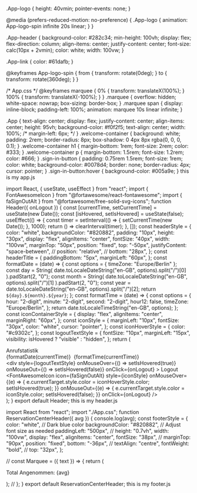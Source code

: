 .App-logo {
  height: 40vmin;
  pointer-events: none;
}

@media (prefers-reduced-motion: no-preference) {
  .App-logo {
    animation: App-logo-spin infinite 20s linear;
  }
}

.App-header {
  background-color: #282c34;
  min-height: 100vh;
  display: flex;
  flex-direction: column;
  align-items: center;
  justify-content: center;
  font-size: calc(10px + 2vmin);
  color: white;
  width: 100vw;
}

.App-link {
  color: #61dafb;
}

@keyframes App-logo-spin {
  from {
    transform: rotate(0deg);
  }
  to {
    transform: rotate(360deg);
  }
}

/* App.css */
@keyframes marquee {
  0% {
    transform: translateX(100%);
  }
  100% {
    transform: translateX(-100%);
  }
}
.marquee {
  overflow: hidden;
  white-space: nowrap;
  box-sizing: border-box;
}
.marquee span {
  display: inline-block;
  padding-left: 100%;
  animation: marquee 10s linear infinite;
}

.App {
  text-align: center;
  display: flex;
  justify-content: center;
  align-items: center;
  height: 95vh;
  background-color: #f0f2f5;
  text-align: center;
  width: 100%;
  /* margin-left: 6px; */
}
.welcome-container {
  background: white;
  padding: 2rem;
  border-radius: 8px;
  box-shadow: 0 4px 8px rgba(0, 0, 0, 0.1);
}
.welcome-container h1 {
  margin-bottom: 1rem;
  font-size: 2rem;
  color: #333;
}
.welcome-container p {
  margin-bottom: 1.5rem;
  font-size: 1.2rem;
  color: #666;
}
.sign-in-button {
  padding: 0.75rem 1.5rem;
  font-size: 1rem;
  color: white;
  background-color: #0078d4;
  border: none;
  border-radius: 4px;
  cursor: pointer;
}
.sign-in-button:hover {
  background-color: #005a9e;
}
this is my app.js

import React, { useState, useEffect } from "react";
import { FontAwesomeIcon } from "@fortawesome/react-fontawesome";
import { faSignOutAlt } from "@fortawesome/free-solid-svg-icons";
function Header({ onLogout }) {
  const [currentTime, setCurrentTime] = useState(new Date());
  const [isHovered, setIsHovered] = useState(false);
  useEffect(() => {
    const timer = setInterval(() => {
      setCurrentTime(new Date());
    }, 1000);
    return () => clearInterval(timer);
  }, []);
  const headerStyle = {
    color: "white",
    backgroundColor: "#820882",
    padding: "10px",
    height: "30px",
    display: "flex",
    alignItems: "center",
    fontSize: "40px",
    width: "100vw",
    marginTop: "50px",
    position: "fixed",
    top: "-50px",
    justifyContent: "space-between",
    // position: "relative",
    // bottom: "28px",
  };
  const headerTitle = {
    paddingBottom: "5px",
    marginLeft: "60px",
  };
  const formatDate = (date) => {
    const options = { timeZone: "Europe/Berlin" };
    const day = String(
      date.toLocaleDateString("en-GB", options).split("/")[0]
    ).padStart(2, "0");
    const month = String(
      date.toLocaleDateString("en-GB", options).split("/")[1]
    ).padStart(2, "0");
    const year = date.toLocaleDateString("en-GB", options).split("/")[2];
    return `${day}.${month}.${year}`;
  };
  const formatTime = (date) => {
    const options = {
      hour: "2-digit",
      minute: "2-digit",
      second: "2-digit",
      hour12: false,
      timeZone: "Europe/Berlin",
    };
    return date.toLocaleTimeString("en-GB", options);
  };
  const iconContainerStyle = {
    display: "flex",
    alignItems: "center",
    marginRight: "60px",
  };
  const iconStyle = {
    marginLeft: "10px",
    fontSize: "30px",
    color: "white",
    cursor: "pointer",
  };
  const iconHoverStyle = {
    color: "#c9302c",
  };
  const logoutTextStyle = {
    fontSize: "10px",
    marginLeft: "15px",
    visibility: isHovered ? "visible" : "hidden",
  };
  return (
    <div style={headerStyle}>
      <div style={headerTitle}>Anrufstatistik</div>
      <div style={iconContainerStyle}>
        <div>
          {formatDate(currentTime)}&nbsp;&nbsp;{formatTime(currentTime)}
        </div>
        <div
          style={logoutTextStyle}
          onMouseOver={() => setIsHovered(true)}
          onMouseOut={() => setIsHovered(false)}
          onClick={onLogout}
        >
          Logout
        </div>
        <FontAwesomeIcon
          icon={faSignOutAlt}
          style={iconStyle}
          onMouseOver={(e) => {
            e.currentTarget.style.color = iconHoverStyle.color;
            setIsHovered(true);
          }}
          onMouseOut={(e) => {
            e.currentTarget.style.color = iconStyle.color;
            setIsHovered(false);
          }}
          onClick={onLogout}
        />
      </div>
    </div>
  );
}
export default Header;
this is my header.js

import React from "react";
import "./App.css";
function ReservationCenterHeader({ avg }) {
  console.log(avg);
  const footerStyle = {
    color: "white",
    // Dark blue color
    backgroundColor: "#820882",
    // Adjust font size as needed
    paddingLeft: "500px",
    // height: "0.7vh",
    width: "100vw",
    display: "flex",
    alignItems: "center",
    fontSize: "38px",
    // marginTop: "90px",
    position: "fixed",
    bottom: "-36px",
    // textAlign: "centre",
    fontWeight: "bold",
    // top: "32px",
  };

  // const Marquee = ({ text }) => {
  return (
    <div className="marquee">
      <p style={footerStyle}>Total Angenommen: {avg}</p>
    </div>
  );
  // };
}
export default ReservationCenterHeader;
this is my footer.js
